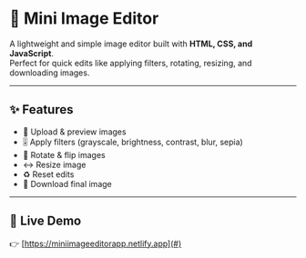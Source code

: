 # 🎨 Mini Image Editor

A lightweight and simple image editor built with **HTML, CSS, and JavaScript**.  
Perfect for quick edits like applying filters, rotating, resizing, and downloading images.

---

## ✨ Features
- 📂 Upload & preview images
- 🎚️ Apply filters (grayscale, brightness, contrast, blur, sepia)
- 🔄 Rotate & flip images
- ↔ Resize image
- ♻ Reset edits
- 💾 Download final image

---

## 🔗 Live Demo  
👉 [https://miniimageeditorapp.netlify.app](#)  
